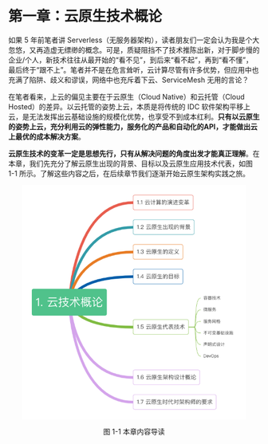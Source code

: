 # 第一章：云原生技术概论

如果 5 年前笔者讲 Serverless（无服务器架构），读者朋友们一定会认为我是个大忽悠，又再造虚无缥缈的概念。可是，质疑阻挡不了技术推陈出新，对于脚步慢的企业/个人，新技术往往从最开始的“看不见”，到后来“看不起”，再到“看不懂”，最后终于“跟不上”。笔者并不是在危言耸听，云计算尽管有许多优势，但应用中也充满了陷阱、歧义和谬误，网络中也充斥着下云、ServiceMesh 无用的言论？

在笔者看来，上云的偏见主要在于云原生（Cloud Native）和云托管（Cloud Hosted）的差异。以云托管的姿势上云，本质是将传统的 IDC 软件架构平移上云，是无法发挥出云基础设施的规模化优势，也享受不到成本红利。**只有以云原生的姿势上云，充分利用云的弹性能力，服务化的产品和自动化的API，才能做出云上最优的成本解决方案**。

**云原生技术的变革一定是思想先行，只有从解决问题的角度出发才能真正理解**。在本章，我们先充分了解云原生出现的背景、目标以及云原生应用技术代表，如图 1-1 所示。了解这些内容之后，在后续章节我们逐渐开始云原生架构实践之旅。


<div  align="center">
	<img src="../assets/cloud-summary.png" width = "450"  align=center />
	<p>图 1-1 本章内容导读</p>
</div>



